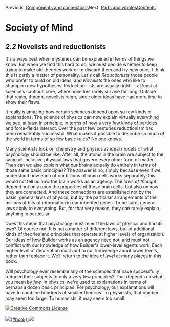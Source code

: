 <div class="chapnav">

<span class="prev">Previous: [Components and
connections](./som-2.1.html)</span><span class="next">Next: [Parts and
wholes](./som-2.3.html)</span><span
class="contents">[Contents](index.html)</span>
<div class="titlebar">

Society of Mind
===============

</div>

</div>

*2.2* Novelists and reductionists
---------------------------------

It's always best when mysteries can be explained in terms of things we
know. But when we find this hard to do, we must decide whether to keep
trying to make old theories work or to discard them and try new ones. I
think this is partly a matter of personality. Let's call *Reductionists*
those people who prefer to build on old ideas, and *Novelists* the ones
who like to champion new hypotheses. Reduction- ists are usually right —
at least at science's cautious core, where novelties rarely survive for
long. Outside that realm, though, novelists reign, since older ideas
have had more time to show their flaws.

It really is amazing how certain sciences depend upon so few kinds of
explanations. The science of physics can now explain virtually
everything we see, at least in principle, in terms of how a very few
kinds of particles and force-fields interact. Over the past few
centuries reductionism has been remarkably successful. What makes it
possible to describe so much of the world in terms of so few basic
rules? No one knows.

Many scientists look on chemistry and physics as ideal models of what
psychology should be like. After all, the atoms in the brain are subject
to the same all-inclusive physical laws that govern every other form of
matter. Then can we also explain what our brains actually do entirely in
terms of those same basic principles? The answer is no, simply because
even if we understood how each of our billions of brain cells works
separately, this would not tell us how the brain works as an agency. The
*laws of thought* depend not only upon the properties of those brain
cells, but also on how they are connected. And these connections are
established not by the basic, general laws of physics, but by the
particular arrangements of the millions of bits of information in our
inherited genes. To be sure, general laws apply to everything. But, for
that very reason, they can rarely explain anything in particular.

Does this mean that psychology must reject the laws of physics and find
its own? Of course not. It is not a matter of different laws, but of
additional kinds of theories and principles that operate at higher
levels of organization. Our ideas of how Builder works as an agency need
not, and must not, conflict with our knowledge of how Builder's
lower-level agents work. Each higher level of description must add to
our knowledge about lower levels, rather than replace it. We'll return
to the idea of *level* at many places in this book.

Will psychology ever resemble any of the sciences that have successfully
reduced their subjects to only a very few principles? That depends on
what you mean by *few.* In physics, we're used to explanations in terms
of perhaps a dozen basic principles. For psychology, our explanations
will have to combine hundreds of smaller theories. To physicists, that
number may seem too large. To humanists, it may seem too small.

<div class="footer">

[![Creative Commons
License](http://i.creativecommons.org/l/by-nc-sa/3.0/80x15.png)](http://creativecommons.org/licenses/by-nc-sa/3.0/deed.en_US)\
\
[![](./images/som_book.jpeg){#book}
![](./images/a_logo_17.gif)](http://www.amazon.com/gp/product/0671657135?ie=UTF8&camp=1789&creativeASIN=0671657135&linkCode=xm2&tag=marvinminsky)

</div>
